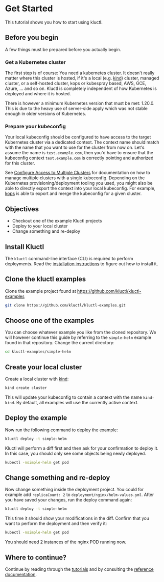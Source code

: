 <!-- This comment is uncommented when auto-synced to www-kluctl.io

---
title: "Get Started"
linkTitle: "Get Started"
description: "Get Started with Kluctl."
weight: 20
---
-->

# Get Started

This tutorial shows you how to start using kluctl.

## Before you begin

A few things must be prepared before you actually begin.

### Get a Kubernetes cluster

The first step is of course: You need a kubernetes cluster. It doesn't really matter where this cluster is hosted, if
it's a local (e.g. [kind](https://kind.sigs.k8s.io/docs/user/quick-start/)) cluster, managed cluster, or a self-hosted
cluster, kops or kubespray based, AWS, GCE, Azure, ... and so on. Kluctl
is completely independent of how Kubernetes is deployed and where it is hosted.

There is however a minimum Kubernetes version that must be met: 1.20.0. This is due to the heavy use of server-side apply
which was not stable enough in older versions of Kubernetes.

### Prepare your kubeconfig

Your local kubeconfig should be configured to have access to the target Kubernetes cluster via a dedicated context. The context
name should match with the name that you want to use for the cluster from now on. Let's assume the name is `test.example.com`,
then you'd have to ensure that the kubeconfig context `test.example.com` is correctly pointing and authorized for this
cluster.

See [Configure Access to Multiple Clusters](https://kubernetes.io/docs/tasks/access-application-cluster/configure-access-multiple-clusters/) for documentation
on how to manage multiple clusters with a single kubeconfig. Depending on the Kubernetes provisioning/deployment tooling
you used, you might also be able to directly export the context into your local kubeconfig. For example,
[kops](https://github.com/kubernetes/kops/blob/master/docs/cli/kops_export.md) is able to export and merge the kubeconfig
for a given cluster.

## Objectives

- Checkout one of the example Kluctl projects
- Deploy to your local cluster
- Change something and re-deploy

## Install Kluctl

The `kluctl` command-line interface (CLI) is required to perform deployments. Read the [installation instructions](./installation.md)
to figure out how to install it.

## Clone the kluctl examples

Clone the example project found at https://github.com/kluctl/kluctl-examples

```sh
git clone https://github.com/kluctl/kluctl-examples.git
```

## Choose one of the examples

You can choose whatever example you like from the cloned repository. We will however continue this guide by referring
to the `simple-helm` example found in that repository. Change the current directory:

```sh
cd kluctl-examples/simple-helm
```

## Create your local cluster

Create a local cluster with [kind](https://kind.sigs.k8s.io):

```sh
kind create cluster
```

This will update your kubeconfig to contain a context with the name `kind-kind`. By default, all examples will use
the currently active context.

## Deploy the example

Now run the following command to deploy the example:

```sh
kluctl deploy -t simple-helm
```

Kluctl will perform a diff first and then ask for your confirmation to deploy it. In this case, you should only see
some objects being newly deployed.

```sh
kubectl -nsimple-helm get pod
```

## Change something and re-deploy

Now change something inside the deployment project. You could for example add `replicaCount: 2` to `deployment/nginx/helm-values.yml`.
After you have saved your changes, run the deploy command again:

```sh
kluctl deploy -t simple-helm
```

This time it should show your modifications in the diff. Confirm that you want to perform the deployment and then verify
it:

```sh
kubectl -nsimple-helm get pod
```

You should need 2 instances of the nginx POD running now.

## Where to continue?

Continue by reading through the [tutorials](https://kluctl.io/docs/guides/tutorials/) and by consulting
the [reference documentation](./reference).
